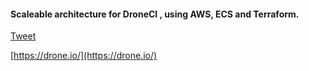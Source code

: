 #### Scaleable architecture for DroneCI , using AWS, ECS and Terraform. ####

[Tweet](https://twitter.com/SousaDaniel8/status/1006393550496587776)

[https://drone.io/](https://drone.io/)
